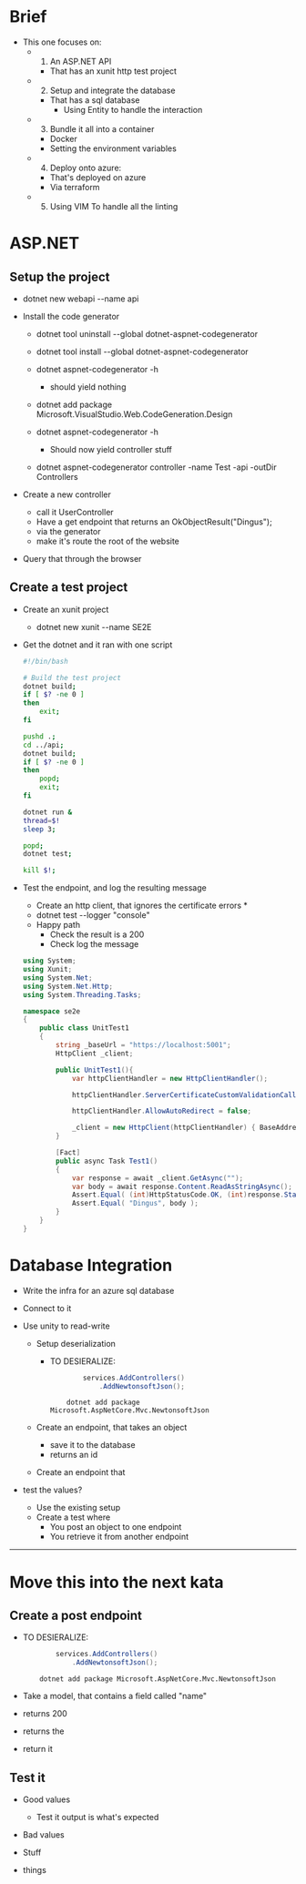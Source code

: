 # Brief
* This one focuses on:
    * 1) An ASP.NET API
        * That has an xunit http test project

    * 2) Setup and integrate the database
        * That has a sql database
            * Using Entity to handle the interaction

    * 3) Bundle it all into a container
        * Docker
        * Setting the environment variables

    * 4) Deploy onto azure:
        * That's deployed on azure
        * Via terraform

    * 5) Using VIM To handle all the linting

# ASP.NET

## Setup the project
* dotnet new webapi --name api

* Install the code generator    
    * dotnet tool uninstall --global dotnet-aspnet-codegenerator
    * dotnet tool install --global dotnet-aspnet-codegenerator 

    * dotnet aspnet-codegenerator -h
        * should yield nothing

    * dotnet add package Microsoft.VisualStudio.Web.CodeGeneration.Design
    * dotnet aspnet-codegenerator -h
        * Should now yield controller stuff

    * dotnet aspnet-codegenerator controller -name Test -api -outDir Controllers

* Create a new controller
    * call it UserController
    * Have a get endpoint that returns an OkObjectResult("Dingus");
    * via the generator
    * make it's route the root of the website

* Query that through the browser

## Create a test project
* Create an xunit project
    * dotnet new xunit --name SE2E

* Get the dotnet and it ran with one script
    ```sh
    #!/bin/bash

    # Build the test project
    dotnet build;
    if [ $? -ne 0 ]
    then
        exit;
    fi

    pushd .;
    cd ../api;
    dotnet build;
    if [ $? -ne 0 ]
    then
        popd;
        exit;
    fi

    dotnet run &
    thread=$!
    sleep 3;

    popd;
    dotnet test;

    kill $!;
    ```

* Test the endpoint, and log the resulting message
    * Create an http client, that ignores the certificate errors
        * 
    * dotnet test --logger "console"
    * Happy path
        * Check the result is a 200
        * Check log the message

    ```C#
    using System;
    using Xunit;
    using System.Net;
    using System.Net.Http;
    using System.Threading.Tasks;

    namespace se2e
    {
        public class UnitTest1
        {
            string _baseUrl = "https://localhost:5001";
            HttpClient _client;

            public UnitTest1(){
                var httpClientHandler = new HttpClientHandler();

                httpClientHandler.ServerCertificateCustomValidationCallback = (_, _, _, _) => true;

                httpClientHandler.AllowAutoRedirect = false;

                _client = new HttpClient(httpClientHandler) { BaseAddress = new Uri(_baseUrl) };
            }

            [Fact]
            public async Task Test1()
            {
                var response = await _client.GetAsync("");
                var body = await response.Content.ReadAsStringAsync();
                Assert.Equal( (int)HttpStatusCode.OK, (int)response.StatusCode);
                Assert.Equal( "Dingus", body );
            }
        }
    }

    ```

# Database Integration

* Write the infra for an azure sql database

* Connect to it

* Use unity to read-write 
    * Setup deserialization
        * TO DESIERALIZE:
            ```C#
                    services.AddControllers()
                        .AddNewtonsoftJson();
            ```
            ```
                dotnet add package Microsoft.AspNetCore.Mvc.NewtonsoftJson 
            ```

    * Create an endpoint, that takes an object
        * save it to the database
        * returns an id

    * Create an endpoint that

* test the values?
    * Use the existing setup
    * Create a test where
        * You post an object to one endpoint
        * You retrieve it from another endpoint

-----------------------------------------------------------------------------
# Move this into the next kata
## Create a post endpoint
* TO DESIERALIZE:
    ```C#
            services.AddControllers()
                .AddNewtonsoftJson();
    ```
    ```
        dotnet add package Microsoft.AspNetCore.Mvc.NewtonsoftJson 
    ```

* Take a model, that contains a field called "name"
* returns 200
* returns the 
* return it

## Test it
* Good values
    * Test it output is what's expected 

* Bad values
* Stuff
* things
